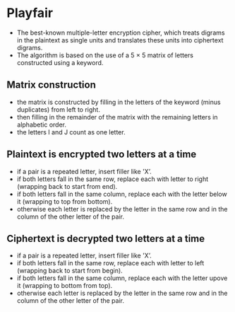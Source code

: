 # Playfair
- The best-known multiple-letter encryption cipher, which treats digrams in the plaintext as single units and translates these units into ciphertext digrams.
- The algorithm is based on the use of a 5 × 5 matrix of letters constructed using a keyword.

## Matrix construction
- the matrix is constructed by filling in the letters of the keyword (minus duplicates) from left to right.
- then filling in the remainder of the matrix with the remaining letters in alphabetic order.
- the letters I and J count as one letter.

## Plaintext is encrypted two letters at a time
- if a pair is a repeated letter, insert filler like 'X’.
- if both letters fall in the same row, replace each with letter to right (wrapping back to start from end).
- if both letters fall in the same column, replace each with the letter below it (wrapping to top from bottom).
- otherwise each letter is replaced by the letter in the same row and in the column of the other letter of the pair.

## Ciphertext is decrypted two letters at a time
- if a pair is a repeated letter, insert filler like 'X’.
- if both letters fall in the same row, replace each with letter to left (wrapping back to start from begin).
- if both letters fall in the same column, replace each with the letter upove it (wrapping to bottom from top).
- otherwise each letter is replaced by the letter in the same row and in the column of the other letter of the pair.
